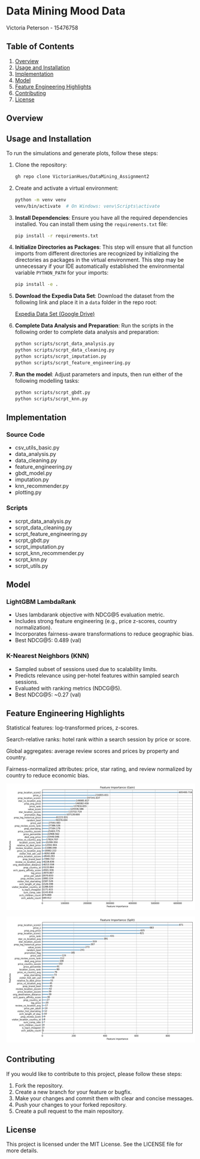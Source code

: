 # Data Mining Mood Data

Victoria Peterson - 15476758


## Table of Contents

1. [Overview](#overview)
2. [Usage and Installation](#usage-and-installation)
3. [Implementation](#implementation)
4. [Model](#model)
5. [Feature Engineering Highlights](#feature-engineering-highlights)
6. [Contributing](#contributing)
7. [License](#license)

## Overview



## Usage and Installation

To run the simulations and generate plots, follow these steps:

1. Clone the repository:

    ```sh
    gh repo clone VictorianHues/DataMining_Assignment2
    ```

2. Create and activate a virtual environment:

    ```sh
    python -m venv venv
    venv/bin/activate  # On Windows: venv\Scripts\activate
    ```

3. **Install Dependencies**: Ensure you have all the required dependencies installed. You can install them using the `requirements.txt` file:

    ```sh
    pip install -r requirements.txt
    ```

4. **Initialize Directories as Packages**: This step will ensure that all function imports from different directories are recognized by initializing the directories as packages in the virtual environment. This step may be unnecessary if your IDE automatically established the environmental variable `PYTHON_PATH` for your imports:

    ```sh
    pip install -e .
    ```

5. **Download the Expedia Data Set**: Download the dataset from the following link and place it in a ```data``` folder in the repo root:

    [Expedia Data Set (Google Drive)](https://drive.google.com/drive/folders/1KNmaIjdRvShXawcAUHKZcZH8bAGQ6fSO?usp=sharing)

6. **Complete Data Analysis and Preparation**: Run the scripts in the following order to complete data analysis and preparation:

    ```sh
    python scripts/scrpt_data_analysis.py
    python scripts/scrpt_data_cleaning.py
    python scripts/scrpt_imputation.py
    python scripts/scrpt_feature_engineering.py
    ```

7. **Run the model**: Adjust parameters and inputs, then run either of the following modelling tasks:

    ```sh
    python scripts/scrpt_gbdt.py
    python scripts/scrpt_knn.py
    ```

## Implementation

### Source Code

- csv_utils_basic.py
- data_analysis.py
- data_cleaning.py
- feature_engineering.py
- gbdt_model.py
- imputation.py
- knn_recommender.py
- plotting.py

### Scripts

- scrpt_data_analysis.py
- scrpt_data_cleaning.py
- scrpt_feature_engineering.py
- scrpt_gbdt.py
- scrpt_imputation.py
- scrpt_knn_recommender.py
- scrpt_knn.py
- scrpt_utils.py

## Model

### LightGBM LambdaRank

- Uses lambdarank objective with NDCG@5 evaluation metric.
- Includes strong feature engineering (e.g., price z-scores, country normalization).
- Incorporates fairness-aware transformations to reduce geographic bias.
- Best NDCG@5: 0.489 (val)

### K-Nearest Neighbors (KNN)

- Sampled subset of sessions used due to scalability limits.
- Predicts relevance using per-hotel features within sampled search sessions.
- Evaluated with ranking metrics (NDCG@5).
- Best NDCG@5: ~0.27 (val)

## Feature Engineering Highlights

Statistical features: log-transformed prices, z-scores.

Search-relative ranks: hotel rank within a search session by price or score.

Global aggregates: average review scores and prices by property and country.

Fairness-normalized attributes: price, star rating, and review normalized by country to reduce economic bias.

![Feature Importance Gain](https://github.com/VictorianHues/DataMining_Assignment2/blob/main/figs/model_eval/feature_importance_gain.png)

![Feature Importance Split](https://github.com/VictorianHues/DataMining_Assignment2/blob/main/figs/model_eval/feature_importance_split.png)

## Contributing

If you would like to contribute to this project, please follow these steps:

1. Fork the repository.
2. Create a new branch for your feature or bugfix.
3. Make your changes and commit them with clear and concise messages.
4. Push your changes to your forked repository.
5. Create a pull request to the main repository.

## License

This project is licensed under the MIT License. See the LICENSE file for more details.
